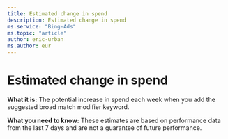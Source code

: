 ```yaml
---
title: Estimated change in spend
description: Estimated change in spend
ms.service: "Bing-Ads"
ms.topic: "article"
author: eric-urban
ms.author: eur
---
```


# Estimated change in spend

**What it is:**        The potential increase in spend each week when you add the suggested broad match modifier keyword.

**What you need to know:**        These estimates are based on performance data from the last 7 days and are not a guarantee of future performance.


